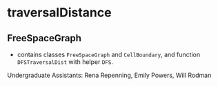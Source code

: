 # traversalDistance

## FreeSpaceGraph
- contains classes `FreeSpaceGraph` and `CellBoundary`, and function `DFSTraversalDist` with helper `DFS`. 

Undergraduate Assistants: Rena Repenning, Emily Powers, Will Rodman
